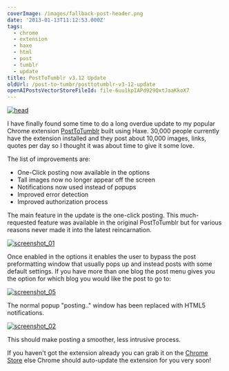 ```yaml
---
coverImage: /images/fallback-post-header.png
date: '2013-01-13T11:12:53.000Z'
tags:
  - chrome
  - extension
  - haxe
  - html
  - post
  - tumblr
  - update
title: PostToTumblr v3.12 Update
oldUrl: /post-to-tumbr/posttotumblr-v3-12-update
openAIPostsVectorStoreFileId: file-6uu1kpIAPd929QxtJaaKkoX7
---
```


[![head](/wp-content/uploads/2013/01/head1.png)](/posts/posttotumblr-v3-12-update/attachment/head-5/)

I have finally found some time to do a long overdue update to my popular Chrome extension [PostToTumblr](https://chrome.google.com/webstore/detail/dbpicbbcpanckagpdjflgojlknomoiah) built using Haxe. 30,000 people currently have the extension installed and they post about 10,000 images, links, quotes per day so I thought it was about time to give it some love.

<!-- more -->

The list of improvements are:

- One-Click posting now available in the options
- Tall images now no longer appear off the screen
- Notifications now used instead of popups
- Improved error detection
- Improved authorization process

The main feature in the update is the one-click posting. This much-requested feature was available in the original PostToTumblr but for various reasons never made it into the latest reincarnation.

[![screenshot_01](/wp-content/uploads/2013/01/screenshot_011.png)](/posts/posttotumblr-v3-12-update/attachment/screenshot_01-9/)

Once enabled in the options it enables the user to bypass the post preformatting window that usually pops up and instead posts with some default settings. If you have more than one blog the post menu gives you the option for which blog you would like the post to go to:

[![screenshot_05](/wp-content/uploads/2013/01/screenshot_051.png)](/posts/posttotumblr-v3-12-update/attachment/screenshot_05-7/)

The normal popup "posting.." window has been replaced with HTML5 notifications.

[![screenshot_02](/wp-content/uploads/2013/01/screenshot_02.png)](/posts/posttotumblr-v3-12-update/attachment/screenshot_02-12/)

This should make posting a smoother, less intrusive process.

If you haven't got the extension already you can grab it on the [Chrome Store](https://chrome.google.com/webstore/detail/dbpicbbcpanckagpdjflgojlknomoiah) else Chrome should auto-update the extension for you very soon!

